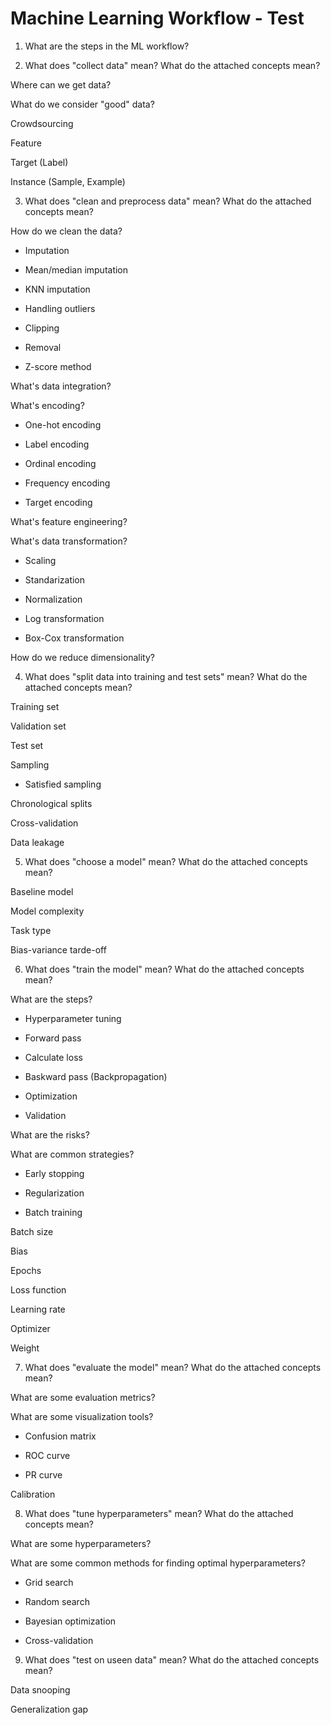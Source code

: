 # Machine Learning Workflow - Test

1. What are the steps in the ML workflow?

2. What does "collect data" mean? What do the attached concepts mean?

Where can we get data?

What do we consider "good" data?

Crowdsourcing

Feature

Target (Label)

Instance (Sample, Example)

3. What does "clean and preprocess data" mean? What do the attached concepts mean?

How do we clean the data?

- Imputation

- Mean/median imputation

- KNN imputation

- Handling outliers

- Clipping

- Removal

- Z-score method

What's data integration?

What's encoding?

- One-hot encoding

- Label encoding

- Ordinal encoding

- Frequency encoding

- Target encoding

What's feature engineering?

What's data transformation?

- Scaling

- Standarization

- Normalization

- Log transformation

- Box-Cox transformation

How do we reduce dimensionality?

4. What does "split data into training and test sets" mean? What do the attached concepts mean?

Training set

Validation set

Test set

Sampling

- Satisfied sampling

Chronological splits

Cross-validation

Data leakage

5. What does "choose a model" mean? What do the attached concepts mean?

Baseline model

Model complexity

Task type

Bias-variance tarde-off

6. What does "train the model" mean? What do the attached concepts mean?

What are the steps?

- Hyperparameter tuning

- Forward pass

- Calculate loss

- Baskward pass (Backpropagation)

- Optimization

- Validation

What are the risks?

What are common strategies?

- Early stopping

- Regularization

- Batch training

Batch size

Bias

Epochs

Loss function

Learning rate

Optimizer

Weight

7. What does "evaluate the model" mean? What do the attached concepts mean?

What are some evaluation metrics?

What are some visualization tools?

- Confusion matrix

- ROC curve

- PR curve

Calibration

8. What does "tune hyperparameters" mean? What do the attached concepts mean?

What are some hyperparameters?

What are some common methods for finding optimal hyperparameters?

- Grid search

- Random search

- Bayesian optimization

- Cross-validation

9. What does "test on useen data" mean? What do the attached concepts mean?

Data snooping

Generalization gap
